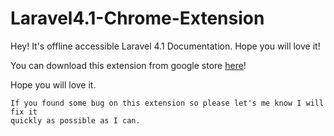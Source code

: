 Laravel4.1-Chrome-Extension
===========================

Hey! It's offline accessible Laravel 4.1 Documentation. Hope you will love it!

You can download this extension from google store [here](https://chrome.google.com/webstore/detail/laravel-41-offline-docs/boomckoljeegamejcnbhjdcmcgkkhcim?utm_source=chrome-ntp-icon)!

Hope you will love it.

    If you found some bug on this extension so please let's me know I will fix it 
	quickly as possible as I can.